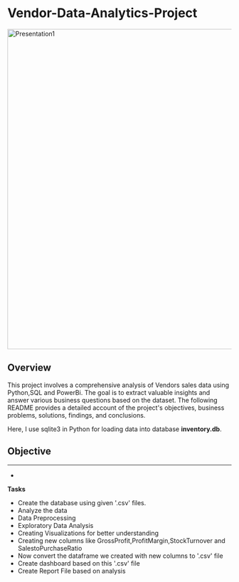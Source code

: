 # Vendor-Data-Analytics-Project
<img width="1280" height="720" alt="Presentation1" src="https://github.com/user-attachments/assets/be3205a2-3278-4180-b22f-30d24c93d0c8" />

**Overview**
----------
This project involves a comprehensive analysis of Vendors sales data using Python,SQL and PowerBi. The goal is to extract valuable insights and answer various business questions based on the dataset. The following README provides a detailed account of the project's objectives, business problems, solutions, findings, and conclusions.

Here, I use sqlite3 in Python for loading data into database **inventory.db**.

## Objective
--------
* 
**Tasks**
* Create the database using given '.csv' files.
*  Analyze the data
*  Data Preprocessing
*  Exploratory Data Analysis
*  Creating Visualizations for better understanding
*  Creating new columns like GrossProfit,ProfitMargin,StockTurnover and SalestoPurchaseRatio
*  Now convert the dataframe we created with new columns to '.csv' file
*  Create dashboard based on this '.csv' file
*  Create Report File based on analysis
